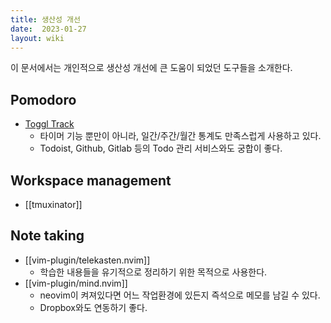 ```yaml
---
title: 생산성 개선
date:  2023-01-27
layout: wiki
---
```


이 문서에서는 개인적으로 생산성 개선에 큰 도움이 되었던 도구들을 소개한다.

## Pomodoro

* [Toggl Track](https://track.toggl.com/)
  * 타이머 기능 뿐만이 아니라, 일간/주간/월간 통계도 만족스럽게 사용하고 있다.
  * Todoist, Github, Gitlab 등의 Todo 관리 서비스와도 궁합이 좋다.

## Workspace management

* [[tmuxinator]]

## Note taking

* [[vim-plugin/telekasten.nvim]]
  * 학습한 내용들을 유기적으로 정리하기 위한 목적으로 사용한다.
* [[vim-plugin/mind.nvim]]
  * neovim이 켜져있다면 어느 작업환경에 있든지 즉석으로 메모를 남길 수 있다.
  * Dropbox와도 연동하기 좋다.

